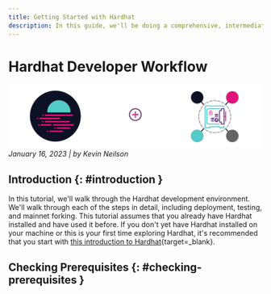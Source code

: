 ```yaml
---
title: Getting Started with Hardhat
description: In this guide, we'll be doing a comprehensive, intermediate-level introduction to the Hardhat development environment.
---
```


# Hardhat Developer Workflow

![Banner Image](/images/tutorials/remote-staking-via-xcm/remote-staking-via-xcm-banner.png)
_January 16, 2023 | by Kevin Neilson_


## Introduction {: #introduction } 

In this tutorial, we'll walk through the Hardhat development environment. We'll walk through each of the steps in detail, including deployment, testing, and mainnet forking. This tutorial assumes that you already have Hardhat installed and have used it before. If you don't yet have Hardhat installed on your machine or this is your first time exploring Hardhat, it's recommended that you start with [this introduction to Hardhat](/builders/build/eth-api/dev-env/hardhat/){target=_blank}. 


## Checking Prerequisites {: #checking-prerequisites }

 
 